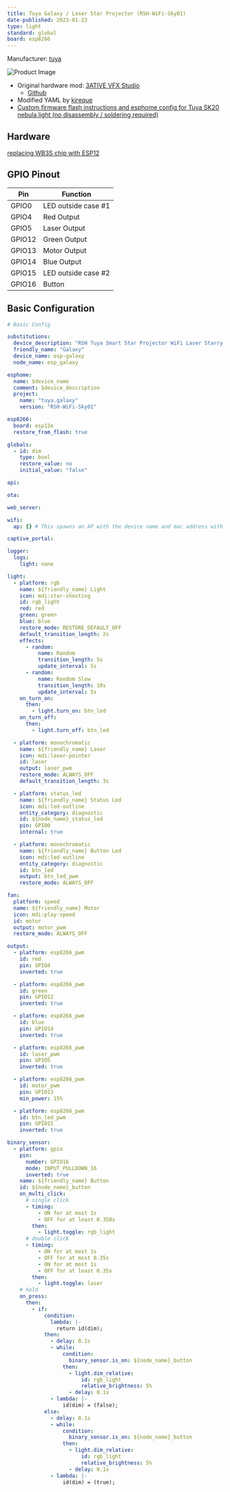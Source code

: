 ```yaml
---
title: Tuya Galaxy / Laser Star Projector (RSH-WiFi-Sky01)
date-published: 2023-01-23
type: light
standard: global
board: esp8266
---
```


Manufacturer: [tuya](https://expo.tuya.com/smart/lighting/ambient-lighting/star-projector/CT9cn91vklm6mj-CT9cn98zo9cbv5-CTatr28ahrby2u)

![Product Image](./Sky01.jpg "Product Image")

- Original hardware mod: [3ATIVE VFX Studio](https://www.youtube.com/watch?v=YwHWbcuztuY&ab_channel=3ATIVEVFXStudio)
  - [Github](https://github.com/3ative/nebula-Light)
- Modified YAML by [kireque](https://github.com/kireque/esphome_nebula_light)
- [Custom firmware flash instructions and esphome config for Tuya SK20 nebula light (no disassembly / soldering required)](https://github.com/M4GNV5/esphome-SK20-Nebula-Light)

## Hardware

[replacing WB3S chip with ESP12](https://github.com/kireque/esphome_nebula_light#tuya-wb3s)

## GPIO Pinout

| Pin    | Function            |
| ------ | ------------------- |
| GPIO0  | LED outside case #1 |
| GPIO4  | Red Output          |
| GPIO5  | Laser Output        |
| GPIO12 | Green Output        |
| GPIO13 | Motor Output        |
| GPIO14 | Blue Output         |
| GPIO15 | LED outside case #2 |
| GPIO16 | Button              |

## Basic Configuration

```yaml
# Basic Config

substitutions:
  device_description: "RSH Tuya Smart Star Projector WiFi Laser Starry Projector Waving Led Colorful Home Atmosphere Light Wireless Control"
  friendly_name: "Galaxy"
  device_name: esp-galaxy
  node_name: esp_galaxy

esphome:
  name: $device_name
  comment: $device_description
  project:
    name: "tuya.galaxy"
    version: "RSH-WiFi-Sky01"

esp8266:
  board: esp12e
  restore_from_flash: true

globals:
  - id: dim
    type: bool
    restore_value: no
    initial_value: "false"

api:

ota:

web_server:

wifi:
  ap: {} # This spawns an AP with the device name and mac address with no password.

captive_portal:

logger:
  logs:
    light: none

light:
  - platform: rgb
    name: ${friendly_name} Light
    icon: mdi:star-shooting
    id: rgb_light
    red: red
    green: green
    blue: blue
    restore_mode: RESTORE_DEFAULT_OFF
    default_transition_length: 2s
    effects:
      - random:
          name: Random
          transition_length: 5s
          update_interval: 5s
      - random:
          name: Random Slow
          transition_length: 10s
          update_interval: 5s
    on_turn_on:
      then:
        - light.turn_on: btn_led
    on_turn_off:
      then:
        - light.turn_off: btn_led

  - platform: monochromatic
    name: ${friendly_name} Laser
    icon: mdi:laser-pointer
    id: laser
    output: laser_pwm
    restore_mode: ALWAYS_OFF
    default_transition_length: 3s

  - platform: status_led
    name: ${friendly_name} Status Led
    icon: mdi:led-outline
    entity_category: diagnostic
    id: ${node_name}_status_led
    pin: GPIO0
    internal: true

  - platform: monochromatic
    name: ${friendly_name} Button Led
    icon: mdi:led-outline
    entity_category: diagnostic
    id: btn_led
    output: btn_led_pwm
    restore_mode: ALWAYS_OFF

fan:
  platform: speed
  name: ${friendly_name} Motor
  icon: mdi:play-speed
  id: motor
  output: motor_pwm
  restore_mode: ALWAYS_OFF

output:
  - platform: esp8266_pwm
    id: red
    pin: GPIO4
    inverted: true

  - platform: esp8266_pwm
    id: green
    pin: GPIO12
    inverted: true

  - platform: esp8266_pwm
    id: blue
    pin: GPIO14
    inverted: true

  - platform: esp8266_pwm
    id: laser_pwm
    pin: GPIO5
    inverted: true

  - platform: esp8266_pwm
    id: motor_pwm
    pin: GPIO13
    min_power: 15%

  - platform: esp8266_pwm
    id: btn_led_pwm
    pin: GPIO15
    inverted: true

binary_sensor:
  - platform: gpio
    pin:
      number: GPIO16
      mode: INPUT_PULLDOWN_16
      inverted: true
    name: ${friendly_name} Button
    id: ${node_name}_button
    on_multi_click:
      # single click
      - timing:
          - ON for at most 1s
          - OFF for at least 0.350s
        then:
          - light.toggle: rgb_light
      # double click
      - timing:
          - ON for at most 1s
          - OFF for at most 0.35s
          - ON for at most 1s
          - OFF for at least 0.35s
        then:
          - light.toggle: laser
    # hold
    on_press:
      then:
        - if:
            condition:
              lambda: |-
                return id(dim);
            then:
              - delay: 0.1s
              - while:
                  condition:
                    binary_sensor.is_on: ${node_name}_button
                  then:
                    - light.dim_relative:
                        id: rgb_light
                        relative_brightness: 5%
                    - delay: 0.1s
              - lambda: |-
                  id(dim) = (false);
            else:
              - delay: 0.1s
              - while:
                  condition:
                    binary_sensor.is_on: ${node_name}_button
                  then:
                    - light.dim_relative:
                        id: rgb_light
                        relative_brightness: 5%
                    - delay: 0.1s
              - lambda: |-
                  id(dim) = (true);
```

